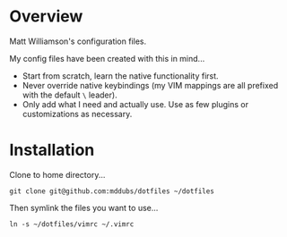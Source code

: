 # Overview
Matt Williamson's configuration files.

My config files have been created with this in mind...

* Start from scratch, learn the native functionality first.
* Never override native keybindings (my VIM mappings are all prefixed with the default `\` leader).
* Only add what I need and actually use.  Use as few plugins or customizations as necessary.

# Installation
Clone to home directory...
```
git clone git@github.com:mddubs/dotfiles ~/dotfiles
```

Then symlink the files you want to use...
```
ln -s ~/dotfiles/vimrc ~/.vimrc
```
